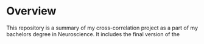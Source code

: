 # Overview
This repository is a summary of my cross-correlation project as a part of my bachelors degree in Neuroscience.
It includes the final version of the

